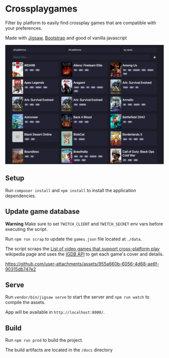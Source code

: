 # Crossplaygames

Filter by platform to easily find crossplay games that are compatible with your preferences.

Made with [Jigsaw](https://jigsaw.tighten.com/), [Bootstrap](https://getbootstrap.com/) and good ol vanilla javascript

![screenshot](/screenshot.png)

## Setup

Run `composer install` and `npm install` to install the application dependencies.

## Update game database

**Warning**
Make sure to set `TWITCH_CLIENT` and `TWITCH_SECRET` env vars before executing the script.

Run `npm run scrap` to update the `games.json` file located at `./data`.

The script scraps the [List of video games that support cross-platform play](https://en.wikipedia.org/wiki/List_of_video_games_that_support_cross-platform_play) wikipedia page and uses the [IGDB API](https://api-docs.igdb.com/) to get each game's cover and details.

https://github.com/user-attachments/assets/955a660b-6056-4d68-ae6f-90315db747e2

## Serve

Run `vendor/bin/jigsaw serve` to start the server and `npm run watch` to compile the assets.

App will be available in `http://localhost:8000/`.

## Build

Run `npm run prod` to build the project.

The build artifacts are located in the `/docs` directory
